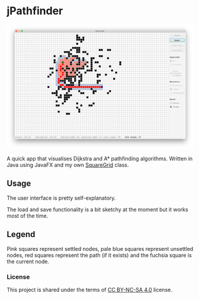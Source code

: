 # jPathfinder

<img src="jPathfinder.png" />

A quick app that visualises Dijkstra and A* pathfinding algorithms. Written in Java using JavaFX and my own [SquareGrid](https://github.com/SpinningVinyl/SquareGrid) class.

## Usage

The user interface is pretty self-explanatory.

The load and save functionality is a bit sketchy at the moment but it works most of the time.

## Legend

Pink squares represent settled nodes, pale blue squares represent unsettled nodes, red squares represent the path (if it exists) and the fuchsia square is the current node.

### License

This project is shared under the terms of [CC BY-NC-SA 4.0](https://creativecommons.org/licenses/by-nc-sa/4.0/) license.
